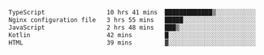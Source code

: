 <!-- <img align='right' src="https://github-readme-stats-eight-rose-90.vercel.app
/api?username=JesusJimenezG&show_icons=true&theme=radical">

### Hi there 👋 My name is Jesús.
- I'm a Computer Engineering student.
- I'm currently working as a Full stack Web developer and native Android Developer.

- Proghead.
- Inlärning svenska
- I also like to translate music on my YouTube channel. [![YouTube Views](https://img.shields.io/youtube/channel/views/UCWnlcC4_sV9Imcy9ysQpxHA?style=social)](https://www.youtube.com/channel/UCWnlcC4_sV9Imcy9ysQpxHA) -->
<!-- ![banner](https://github.com/JesusJimenezG/JesusJimenezG/blob/main/1.png) -->

<!--START_SECTION:waka-->

```txt
TypeScript                 10 hrs 41 mins  █████████████▒░░░░░░░░░░░   53.25 %
Nginx configuration file   3 hrs 55 mins   █████░░░░░░░░░░░░░░░░░░░░   19.57 %
JavaScript                 2 hrs 48 mins   ███▒░░░░░░░░░░░░░░░░░░░░░   13.99 %
Kotlin                     42 mins         █░░░░░░░░░░░░░░░░░░░░░░░░   03.53 %
HTML                       39 mins         ▓░░░░░░░░░░░░░░░░░░░░░░░░   03.30 %
```

<!--END_SECTION:waka-->

<!--
**JesusJimenezG/JesusJimenezG** is a ✨ _special_ ✨ repository because its `README.md` (this file) appears on your GitHub profile.

Here are some ideas to get you started:

- 🔭 I’m currently working on ...
- 🌱 I’m currently learning ...
- 👯 I’m looking to collaborate on ...
- 🤔 I’m looking for help with ...
- 💬 Ask me about ...
- 📫 How to reach me: ...
- 😄 Pronouns: ...
- ⚡ Fun fact: ...
-->
